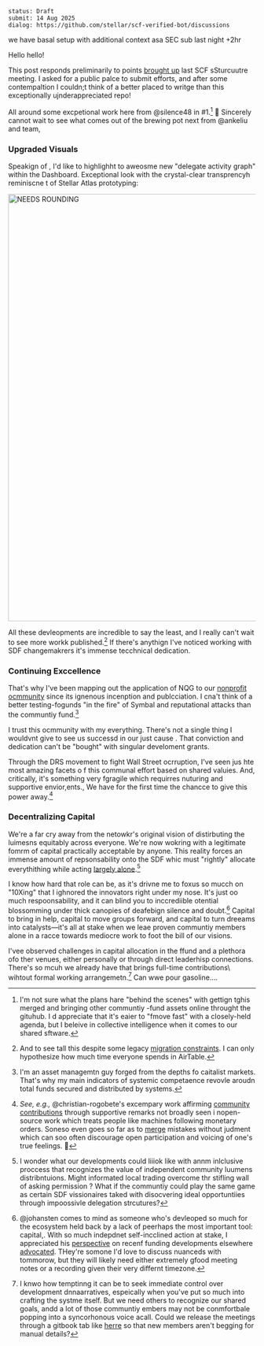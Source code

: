 ```
status: Draft
submit: 14 Aug 2025
dialog: https://github.com/stellar/scf-verified-bot/discussions
```

we have basal setup with additional context asa SEC sub last night +2hr


Hello hello!

This post responds preliminarily to points [brought up](https://github.com/JFWooten4/notes/blob/ebbcd987f9239b28ec5cbdf9830a4bc08637ceb6/2025/Jul/11.md)  last SCF sSturcuutre meeting. I asked for a public palce to submit efforts, and after some contempaltion I couldn;t think of a better placed to writge than this exceptionally ujnderappreciated repo!

All around some excpetional work here from @silence48 in #1.[^cf-next] 🎉 Sincerely cannot wait to see what comes out of the brewing pot next from @ankeliu and team,

### Upgraded Visuals

Speakign of , I'd like to highlighht to aweosme new "delegate activity graph" within the Dashboard. Exceptional look with the crystal-clear  transprencyh reminiscne t of Stellar Atlas prototyping:


[<img width="685" height="868" alt="NEEDS ROUNDING" src="https://github.com/user-attachments/assets/9bfc07dd-0aca-46c7-9135-df26e7630e96" />](https://communityfund.stellar.org/dashboard/voting-history)

All these devleopments are incredible to say the least, and I really can't wait to see more workk published.[^legacy-data] If there's anythign I've noticed working with SDF changemakrers it's immense tecchnical dedication.

### Continuing Exccellence

That's why I've been mapping out the application of NQG to  our [nonprofit  ocmmunity](https://www.whydrs.org/the-first-duna) since its ignenous incenption and publcciation.  I  cna't  think  of  a better testing-fogunds "in the fire" of Symbal and reputational attacks than the communtiy fund.[^asets!]

I trust this ocmmunity with my everything.  There's not a single thing I wouldvnt give to  see us successd in our just cause . That  conviction and dedication  can't be "bought" with singular develoment grants.

Through the DRS movement to fight  Wall Street  ocrruption, I've seen  jus hte most amazing facets o f this communal effort based on shared valuies.  And, critically, it's something very  fgragile which requirres nuturing and supportive envior,ents., We have for  the first time the chancce to give this power away.[^fluttercard]

### Decentralizing Capital

We're a far cry away from  the netowkr's original vision of distirbuting  the luimesns equitably  across everyone. We're now wokring with a legitimate fomrm of capital practically  acceptable by  anyone. This reality  forces an immense amount  of repsonsability onto the SDF whic must "rightly" allocate everythithing while acting [largely alone](https://github.com/stellar/stellar-docs/issues/794).[^round-37]

I know how hard that role can be, as it's drivne me to foxus so mucch on "10Xing" that I ighnored the innovators right under my nose. It's  just oo much  respoonsability, and it can blind you to inccrediible otential blossomming under thick canopies of deafebign silence and doubt.[^joahn0ask] Capital to bring in help, capital  to move groups forward, and capital  to turn dreeams into catalysts—it's all at  stake when we leae proven communtiy members alone in a racce towards mediocre work to foot  the bill of our  visions.

I'vee observed challenges in capital allocation in the ffund and a plethora ofo ther venues,  either personally  or  through direct leaderhisp connections.  There's so mcuh we  already have that brings  full-time contributions\ wihtout formal working arrangemetn.[^meetings-gitbook] Can wwe pour gasoline....


[^meetings-gitbook]: I knwo how  temptinng it  can be to seek immediate  control over development dnnaarratives, espeically  when   you've put so much into crafting the systme itself. But we need others to recognize our shared goals,  andd a lot  of those communtiy embers may  not be conmfortbale popping into a syncorhonous voice acall. Could we release the meetings through  a gitbook tab like [herre](https://developers.stellar.org/meetings/2024/01/26)  so that new members aren't begging for manual details?

[^joahn0ask]: @johansten comes to mind as someone who's devleoped so much for the ecosystem held back by a lack of peerhaps the most important tool: capital,.  With so much indepdnet self-incclined action at stake, I  appreciated his [perspective](https://discord.com/channels/761985725453303838/1396309530228559872/1404582856570699826) on recenf funding developments elsewhere  [advocated](https://discord.com/channels/897514728459468821/1124340476288454657/1395859048020185098).  THey're somone I'd love  to discuss nuanceds with tommorow,  but they will likely need either extremely gfood meeting  notes  or a recording given their very differnt timezone. 

[^round-37]: I wonder what our developments could liiiok like with annm inlclusive proccess that recognizes the value of independent community luumens distribntuions.  Might informated local trading overcome thr stifling wall of asking permission ? What if  the communtiy could play  the same game as certain SDF vissionaires taked with disocvering ideal opportuntiies through impoossivle delegation strcutures?

[^cf-next]: I'm not sure what the plans hare "behind the scenes" with gettign tghis merged and bringing other communtiy -fund assets online throught the gituhub. I d appreciate that it's eaier to "fmove fast" with a closely-held agenda, but I beleive in collective intelligence when it  comes to our shared sftware.

[^legacy-data]: And to see tall this despite some legacy [migration  constraints](https://discord.com/channels/897514728459468821/1124340476288454657/1264660553138176032). I can only hypothesize how much time everyone spends in AirTable.

[^asets!]: I'm an asset managemtn guy  forged from the depths fo caitalist markets. That's why my main indicators of systemic competaence revovle aroudn total funds secured and distributed  by systems.

[^fluttercard]: _See, e.g.,_ @christian-rogobete's excempary work  affirming [community contributions](https://github.com/Soneso/stellar_flutter_sdk/pull/68#issuecomment-1645236102)  through supportive remarks not broadly seen i nopen-source work which treats people like machines following monetary orders. Soneso even  goes so far as to [merge](https://github.com/Soneso/stellar_flutter_sdk/pull/69) mistakes without judment which can soo often discourage  open participation and voicing  of one's true  feelings. 💜

